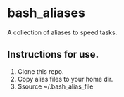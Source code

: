 # bash_aliases
A collection of aliases to speed tasks.

## Instructions for use.
1. Clone this repo.
1. Copy alias files to your home dir.
1. $source ~/.bash_alias_file


